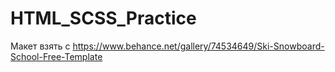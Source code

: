 # HTML_SCSS_Practice
Макет взять с https://www.behance.net/gallery/74534649/Ski-Snowboard-School-Free-Template
